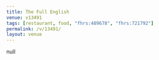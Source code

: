 ```yaml
---
title: The Full English
venue: v13491
tags: [restaurant, food, "fhrs:489678", "fhrs:721792"]
permalink: /v/13491/
layout: venue
---
```

null